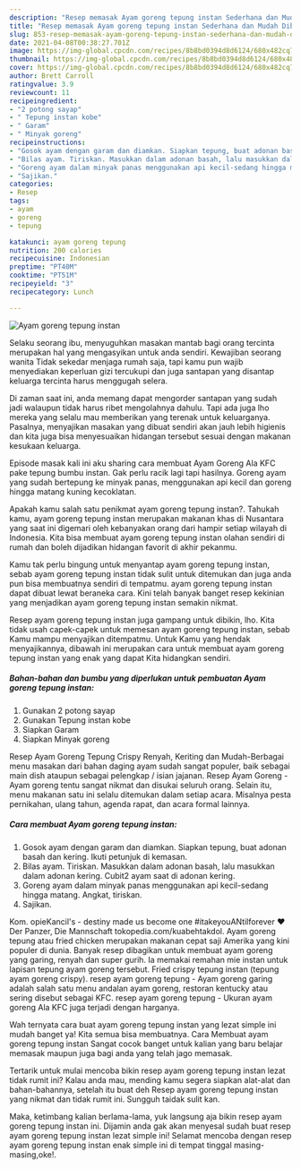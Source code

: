 ```yaml
---
description: "Resep memasak Ayam goreng tepung instan Sederhana dan Mudah Dibuat"
title: "Resep memasak Ayam goreng tepung instan Sederhana dan Mudah Dibuat"
slug: 853-resep-memasak-ayam-goreng-tepung-instan-sederhana-dan-mudah-dibuat
date: 2021-04-08T00:38:27.701Z
image: https://img-global.cpcdn.com/recipes/8b8bd0394d8d6124/680x482cq70/ayam-goreng-tepung-instan-foto-resep-utama.jpg
thumbnail: https://img-global.cpcdn.com/recipes/8b8bd0394d8d6124/680x482cq70/ayam-goreng-tepung-instan-foto-resep-utama.jpg
cover: https://img-global.cpcdn.com/recipes/8b8bd0394d8d6124/680x482cq70/ayam-goreng-tepung-instan-foto-resep-utama.jpg
author: Brett Carroll
ratingvalue: 3.9
reviewcount: 11
recipeingredient:
- "2 potong sayap"
- " Tepung instan kobe"
- " Garam"
- " Minyak goreng"
recipeinstructions:
- "Gosok ayam dengan garam dan diamkan. Siapkan tepung, buat adonan basah dan kering. Ikuti petunjuk di kemasan."
- "Bilas ayam. Tiriskan. Masukkan dalam adonan basah, lalu masukkan dalam adonan kering. Cubit2 ayam saat di adonan kering."
- "Goreng ayam dalam minyak panas menggunakan api kecil-sedang hingga matang. Angkat, tiriskan."
- "Sajikan."
categories:
- Resep
tags:
- ayam
- goreng
- tepung

katakunci: ayam goreng tepung 
nutrition: 200 calories
recipecuisine: Indonesian
preptime: "PT40M"
cooktime: "PT51M"
recipeyield: "3"
recipecategory: Lunch

---
```



![Ayam goreng tepung instan](https://img-global.cpcdn.com/recipes/8b8bd0394d8d6124/680x482cq70/ayam-goreng-tepung-instan-foto-resep-utama.jpg)

Selaku seorang ibu, menyuguhkan masakan mantab bagi orang tercinta merupakan hal yang mengasyikan untuk anda sendiri. Kewajiban seorang  wanita Tidak sekedar menjaga rumah saja, tapi kamu pun wajib menyediakan keperluan gizi tercukupi dan juga santapan yang disantap keluarga tercinta harus menggugah selera.

Di zaman  saat ini, anda memang dapat mengorder santapan yang sudah jadi walaupun tidak harus ribet mengolahnya dahulu. Tapi ada juga lho mereka yang selalu mau memberikan yang terenak untuk keluarganya. Pasalnya, menyajikan masakan yang dibuat sendiri akan jauh lebih higienis dan kita juga bisa menyesuaikan hidangan tersebut sesuai dengan makanan kesukaan keluarga. 

Episode masak kali ini aku sharing cara membuat Ayam Goreng Ala KFC pake tepung bumbu instan. Gak perlu racik lagi tapi hasilnya. Goreng ayam yang sudah bertepung ke minyak panas, menggunakan api kecil dan goreng hingga matang kuning kecoklatan.

Apakah kamu salah satu penikmat ayam goreng tepung instan?. Tahukah kamu, ayam goreng tepung instan merupakan makanan khas di Nusantara yang saat ini digemari oleh kebanyakan orang dari hampir setiap wilayah di Indonesia. Kita bisa membuat ayam goreng tepung instan olahan sendiri di rumah dan boleh dijadikan hidangan favorit di akhir pekanmu.

Kamu tak perlu bingung untuk menyantap ayam goreng tepung instan, sebab ayam goreng tepung instan tidak sulit untuk ditemukan dan juga anda pun bisa membuatnya sendiri di tempatmu. ayam goreng tepung instan dapat dibuat lewat beraneka cara. Kini telah banyak banget resep kekinian yang menjadikan ayam goreng tepung instan semakin nikmat.

Resep ayam goreng tepung instan juga gampang untuk dibikin, lho. Kita tidak usah capek-capek untuk memesan ayam goreng tepung instan, sebab Kamu mampu menyajikan ditempatmu. Untuk Kamu yang hendak menyajikannya, dibawah ini merupakan cara untuk membuat ayam goreng tepung instan yang enak yang dapat Kita hidangkan sendiri.

<!--inarticleads1-->

##### Bahan-bahan dan bumbu yang diperlukan untuk pembuatan Ayam goreng tepung instan:

1. Gunakan 2 potong sayap
1. Gunakan  Tepung instan kobe
1. Siapkan  Garam
1. Siapkan  Minyak goreng


Resep Ayam Goreng Tepung Crispy Renyah, Keriting dan Mudah-Berbagai menu masakan dari bahan daging ayam sudah sangat populer, baik sebagai main dish ataupun sebagai pelengkap / isian jajanan. Resep Ayam Goreng - Ayam goreng tentu sangat nikmat dan disukai seluruh orang. Selain itu, menu makanan satu ini selalu ditemukan dalam setiap acara. Misalnya pesta pernikahan, ulang tahun, agenda rapat, dan acara formal lainnya. 

<!--inarticleads2-->

##### Cara membuat Ayam goreng tepung instan:

1. Gosok ayam dengan garam dan diamkan. Siapkan tepung, buat adonan basah dan kering. Ikuti petunjuk di kemasan.
1. Bilas ayam. Tiriskan. Masukkan dalam adonan basah, lalu masukkan dalam adonan kering. Cubit2 ayam saat di adonan kering.
1. Goreng ayam dalam minyak panas menggunakan api kecil-sedang hingga matang. Angkat, tiriskan.
1. Sajikan.


Kom. opieKancil&#39;s - destiny made us become one #itakeyouANtilforever ❤ Der Panzer, Die Mannschaft tokopedia.com/kuabehtakdol. Ayam goreng tepung atau fried chicken merupakan makanan cepat saji Amerika yang kini populer di dunia. Banyak resep dibagikan untuk membuat ayam goreng yang garing, renyah dan super gurih. Ia memakai remahan mie instan untuk lapisan tepung ayam goreng tersebut. Fried crispy tepung instan (tepung ayam goreng crispy). resep ayam goreng tepung - Ayam goreng garing adalah salah satu menu andalan ayam goreng, restoran kentucky atau sering disebut sebagai KFC. resep ayam goreng tepung - Ukuran ayam goreng Ala KFC juga terjadi dengan harganya. 

Wah ternyata cara buat ayam goreng tepung instan yang lezat simple ini mudah banget ya! Kita semua bisa membuatnya. Cara Membuat ayam goreng tepung instan Sangat cocok banget untuk kalian yang baru belajar memasak maupun juga bagi anda yang telah jago memasak.

Tertarik untuk mulai mencoba bikin resep ayam goreng tepung instan lezat tidak rumit ini? Kalau anda mau, mending kamu segera siapkan alat-alat dan bahan-bahannya, setelah itu buat deh Resep ayam goreng tepung instan yang nikmat dan tidak rumit ini. Sungguh taidak sulit kan. 

Maka, ketimbang kalian berlama-lama, yuk langsung aja bikin resep ayam goreng tepung instan ini. Dijamin anda gak akan menyesal sudah buat resep ayam goreng tepung instan lezat simple ini! Selamat mencoba dengan resep ayam goreng tepung instan enak simple ini di tempat tinggal masing-masing,oke!.

